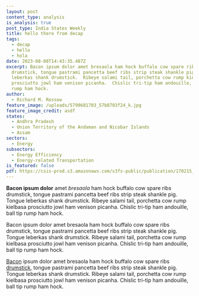 ```yaml
---
layout: post
content_type: analysis
is_analysis: true
post_type: India States Weekly
title: hello there from decap
tags:
  - decap
  - hello
  - hola
date: 2023-08-08T14:43:35.487Z
excerpt: Bacon ipsum dolor amet bresaola ham hock buffalo cow spare ribs
  drumstick, tongue pastrami pancetta beef ribs strip steak shankle pig.  Tongue
  leberkas shank drumstick.  Ribeye salami tail, porchetta cow rump kielbasa
  prosciutto jowl ham venison picanha.  Chislic tri-tip ham andouille, ball tip
  rump ham hock.
author:
  - Richard M. Rossow
feature_image: /uploads/5799681703_57b8703f24_k.jpg
feature_image_credit: asdf
states:
  - Andhra Pradesh
  - Union Territory of the Andaman and Nicobar Islands
  - Assam
sectors:
  - Energy
subsectors:
  - Energy Efficiency
  - Energy-related Transportation
is_featured: false
pdf: https://csis-prod.s3.amazonaws.com/s3fs-public/publication/170215_Breakthrough_Index_3_Solar_Policy.pdf?8VNRP6Htx_iBu6hWwJg7mDPXPIRzMFKE
---
```

**Bacon ipsum dolor** amet *bresaola* ham hock buffalo cow spare ribs drumstick, tongue pastrami pancetta beef ribs strip steak shankle pig.  Tongue leberkas shank drumstick.  Ribeye salami tail, porchetta cow rump kielbasa prosciutto jowl ham venison picanha.  Chislic tri-tip ham andouille, ball tip rump ham hock.

Bacon ipsum dolor amet bresaola ham hock buffalo cow spare ribs drumstick, tongue pastrami pancetta beef ribs strip steak shankle pig.  Tongue leberkas shank drumstick.  Ribeye salami tail, porchetta cow rump kielbasa prosciutto jowl ham venison picanha.  Chislic tri-tip ham andouille, ball tip rump ham hock.

[Bacon](www.csis.org) ipsum dolor amet bresaola ham hock buffalo cow spare ribs [drumstick](https://www.csis.org), tongue pastrami pancetta beef ribs strip steak shankle pig.  Tongue leberkas shank drumstick.  Ribeye salami tail, porchetta cow rump kielbasa prosciutto jowl ham venison picanha.  Chislic tri-tip ham andouille, ball tip rump ham hock.